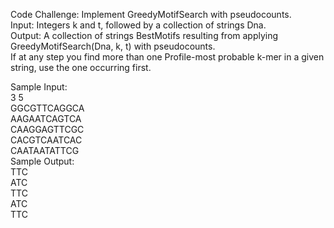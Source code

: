 Code Challenge: Implement GreedyMotifSearch with pseudocounts.<br>
    Input: Integers k and t, followed by a collection of strings Dna.<br>
    Output: A collection of strings BestMotifs resulting from applying GreedyMotifSearch(Dna, k, t) with pseudocounts.<br>
    If at any step you find more than one Profile-most probable k-mer in a given string, use the one occurring first.<br>

Sample Input:<br>
    3 5<br>
    GGCGTTCAGGCA<br>
    AAGAATCAGTCA<br>
    CAAGGAGTTCGC<br>
    CACGTCAATCAC<br>
    CAATAATATTCG<br>
Sample Output:<br>
    TTC<br>
    ATC<br>
    TTC<br>
    ATC<br>
    TTC<br>         